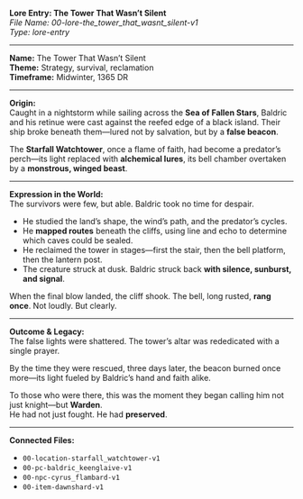 **Lore Entry: The Tower That Wasn’t Silent**  
*File Name: 00-lore-the_tower_that_wasnt_silent-v1*  
*Type: lore-entry*

---

**Name:** The Tower That Wasn’t Silent  
**Theme:** Strategy, survival, reclamation  
**Timeframe:** Midwinter, 1365 DR

---

**Origin:**  
Caught in a nightstorm while sailing across the **Sea of Fallen Stars**, Baldric and his retinue were cast against the reefed edge of a black island. Their ship broke beneath them—lured not by salvation, but by a **false beacon**.

The **Starfall Watchtower**, once a flame of faith, had become a predator’s perch—its light replaced with **alchemical lures**, its bell chamber overtaken by a **monstrous, winged beast**.

---

**Expression in the World:**  
The survivors were few, but able. Baldric took no time for despair.

- He studied the land’s shape, the wind’s path, and the predator’s cycles.
- He **mapped routes** beneath the cliffs, using line and echo to determine which caves could be sealed.  
- He reclaimed the tower in stages—first the stair, then the bell platform, then the lantern post.  
- The creature struck at dusk. Baldric struck back **with silence, sunburst, and signal**.

When the final blow landed, the cliff shook. The bell, long rusted, **rang once**. Not loudly. But clearly.

---

**Outcome & Legacy:**  
The false lights were shattered. The tower’s altar was rededicated with a single prayer.

By the time they were rescued, three days later, the beacon burned once more—its light fueled by Baldric’s hand and faith alike.

To those who were there, this was the moment they began calling him not just knight—but **Warden**.  
He had not just fought. He had **preserved**.

---

**Connected Files:**  
- `00-location-starfall_watchtower-v1`  
- `00-pc-baldric_keenglaive-v1`  
- `00-npc-cyrus_flambard-v1`  
- `00-item-dawnshard-v1`
